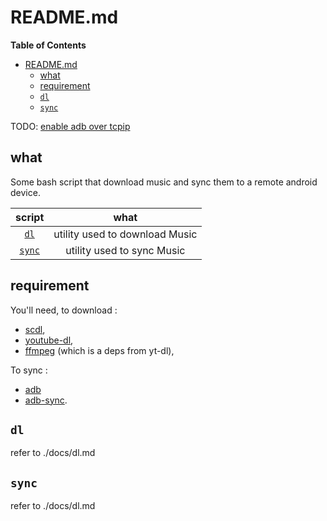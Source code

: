 # README.md

<!-- markdown-toc start - Don't edit this section. Run M-x markdown-toc-refresh-toc -->
**Table of Contents**

- [README.md](#readmemd)
    - [what](#what)
    - [requirement](#requirement)
    - [`dl`](#dl)
    - [`sync`](#sync)

<!-- markdown-toc end -->

TODO: [enable adb over tcpip](7)

## what

Some bash script that download music and sync them to a remote android device.

| script          | what                           |
| :-:             | :-:                            |
| [`dl`](#dl)     | utility used to download Music |
| [`sync`](#sync) | utility used to sync Music     |

## requirement

You'll need, to download : 
- [scdl](1), 
- [youtube-dl](2), 
- [ffmpeg](3) (which is a deps from yt-dl),

To sync :
- [adb](4)
- [adb-sync](5).

## `dl`

refer to ./docs/dl.md

## `sync`

refer to ./docs/dl.md

[1]: https://github.com/flyingrub/scdl
[2]: https://github.com/ytdl-org/youtube-dl
[3]: https://ffmpeg.org/
[4]: https://developer.android.com/studio/command-line/adb
[5]: https://github.com/google/adb-sync
